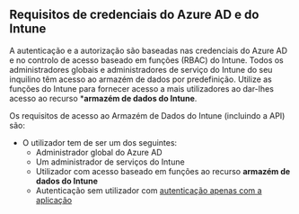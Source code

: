 <!-- This include is part of the Intune Data Warehouse documentation. -->

## <a name="azure-ad-and-intune-credential-requirements"></a>Requisitos de credenciais do Azure AD e do Intune

A autenticação e a autorização são baseadas nas credenciais do Azure AD e no controlo de acesso baseado em funções (RBAC) do Intune. Todos os administradores globais e administradores de serviço do Intune do seu inquilino têm acesso ao armazém de dados por predefinição. Utilize as funções do Intune para fornecer acesso a mais utilizadores ao dar-lhes acesso ao recurso ***armazém de dados do Intune**.

Os requisitos de acesso ao Armazém de Dados do Intune (incluindo a API) são:

  -  O utilizador tem de ser um dos seguintes:
      -  Administrador global do Azure AD
      -  Um administrador de serviços do Intune
      -  Utilizador com acesso baseado em funções ao recurso **armazém de dados do Intune**
      -  Autenticação sem utilizador com [autenticação apenas com a aplicação](../data-warehouse-app-only-auth.md) 